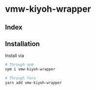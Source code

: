 # vmw-kiyoh-wrapper

## Index


## Installation

Install via

```sh
# Through npm
npm i vmw-kiyoh-wrapper

# Through Yarn
yarn add vmw-kiyoh-wrapper
```
